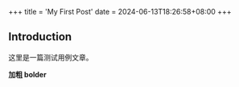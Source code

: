 +++
title = 'My First Post'
date = 2024-06-13T18:26:58+08:00
+++


## Introduction

这里是一篇测试用例文章。

**加粗 bolder**
